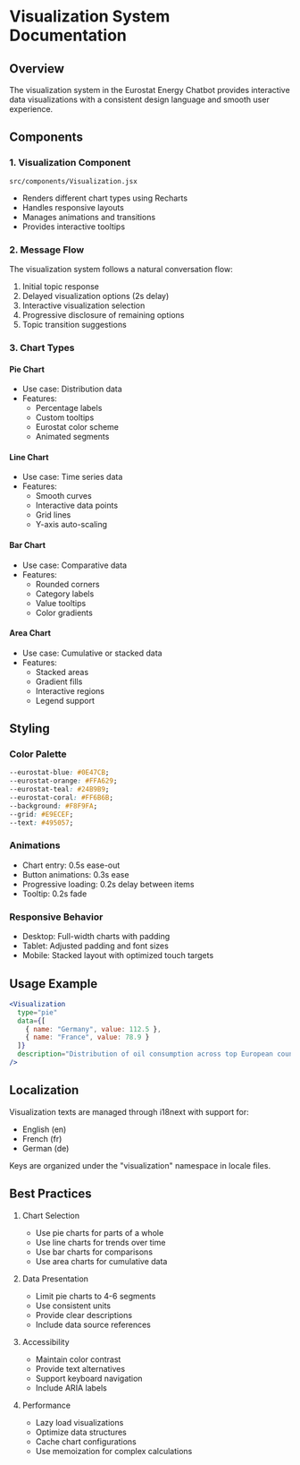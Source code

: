 # Visualization System Documentation

## Overview

The visualization system in the Eurostat Energy Chatbot provides interactive data visualizations with a consistent design language and smooth user experience.

## Components

### 1. Visualization Component
`src/components/Visualization.jsx`
- Renders different chart types using Recharts
- Handles responsive layouts
- Manages animations and transitions
- Provides interactive tooltips

### 2. Message Flow
The visualization system follows a natural conversation flow:
1. Initial topic response
2. Delayed visualization options (2s delay)
3. Interactive visualization selection
4. Progressive disclosure of remaining options
5. Topic transition suggestions

### 3. Chart Types

#### Pie Chart
- Use case: Distribution data
- Features:
  - Percentage labels
  - Custom tooltips
  - Eurostat color scheme
  - Animated segments

#### Line Chart
- Use case: Time series data
- Features:
  - Smooth curves
  - Interactive data points
  - Grid lines
  - Y-axis auto-scaling

#### Bar Chart
- Use case: Comparative data
- Features:
  - Rounded corners
  - Category labels
  - Value tooltips
  - Color gradients

#### Area Chart
- Use case: Cumulative or stacked data
- Features:
  - Stacked areas
  - Gradient fills
  - Interactive regions
  - Legend support

## Styling

### Color Palette
```css
--eurostat-blue: #0E47CB;
--eurostat-orange: #FFA629;
--eurostat-teal: #24B9B9;
--eurostat-coral: #FF6B6B;
--background: #F8F9FA;
--grid: #E9ECEF;
--text: #495057;
```

### Animations
- Chart entry: 0.5s ease-out
- Button animations: 0.3s ease
- Progressive loading: 0.2s delay between items
- Tooltip: 0.2s fade

### Responsive Behavior
- Desktop: Full-width charts with padding
- Tablet: Adjusted padding and font sizes
- Mobile: Stacked layout with optimized touch targets

## Usage Example

```jsx
<Visualization
  type="pie"
  data={[
    { name: "Germany", value: 112.5 },
    { name: "France", value: 78.9 }
  ]}
  description="Distribution of oil consumption across top European countries"
/>
```

## Localization

Visualization texts are managed through i18next with support for:
- English (en)
- French (fr)
- German (de)

Keys are organized under the "visualization" namespace in locale files.

## Best Practices

1. Chart Selection
   - Use pie charts for parts of a whole
   - Use line charts for trends over time
   - Use bar charts for comparisons
   - Use area charts for cumulative data

2. Data Presentation
   - Limit pie charts to 4-6 segments
   - Use consistent units
   - Provide clear descriptions
   - Include data source references

3. Accessibility
   - Maintain color contrast
   - Provide text alternatives
   - Support keyboard navigation
   - Include ARIA labels

4. Performance
   - Lazy load visualizations
   - Optimize data structures
   - Cache chart configurations
   - Use memoization for complex calculations